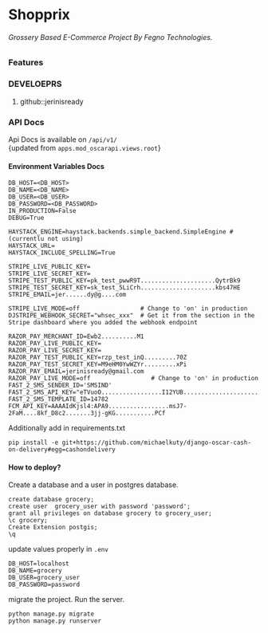 # Shopprix
###### Grossery Based E-Commerce Project By Fegno Technologies.

### Features 


### DEVELOEPRS
1. github::jerinisready


### API Docs 
Api Docs is available on `/api/v1/`     
{updated from `apps.mod_oscarapi.views.root`}


#### Environment Variables Docs

    DB_HOST=<DB_HOST>
    DB_NAME=<DB_NAME>
    DB_USER=<DB_USER>
    DB_PASSWORD=<DB_PASSWORD>
    IN_PRODUCTION=False
    DEBUG=True    
    
    HAYSTACK_ENGINE=haystack.backends.simple_backend.SimpleEngine #(currentlu not using)
    HAYSTACK_URL=
    HAYSTACK_INCLUDE_SPELLING=True
    
    STRIPE_LIVE_PUBLIC_KEY=
    STRIPE_LIVE_SECRET_KEY=
    STRIPE_TEST_PUBLIC_KEY=pk_test_pwwR9T.....................QytrBk9
    STRIPE_TEST_SECRET_KEY=sk_test_5LiCrh.....................kbs47HE
    STRIPE_EMAIL=jer......dy@g....com
    
    STRIPE_LIVE_MODE=off                 # Change to 'on' in production
    DJSTRIPE_WEBHOOK_SECRET="whsec_xxx"  # Get it from the section in the Stripe dashboard where you added the webhook endpoint
    
    RAZOR_PAY_MERCHANT_ID=Ewb2..........M1
    RAZOR_PAY_LIVE_PUBLIC_KEY=
    RAZOR_PAY_LIVE_SECRET_KEY=
    RAZOR_PAY_TEST_PUBLIC_KEY=rzp_test_inQ.........70Z
    RAZOR_PAY_TEST_SECRET_KEY=M9eHM0YwWZYr.........xPi
    RAZOR_PAY_EMAIL=jerinisready@gmail.com
    RAZOR_PAY_LIVE_MODE=off                 # Change to 'on' in production
    FAST_2_SMS_SENDER_ID='SMSIND'
    FAST_2_SMS_API_KEY="eTVuoO.................I12YUB..........................615eNu"
    FAST_2_SMS_TEMPLATE_ID=14782
    FCM_API_KEY=AAAAIdKjsl4:APA9.................msJ7-2FaM....8kf_D8c2.......3jj-gKG...........PCf



Additionally add in  requirements.txt

```
pip install -e git+https://github.com/michaelkuty/django-oscar-cash-on-delivery#egg=cashondelivery
```


#### How to deploy?
Create a database and a user in postgres database.

    create database grocery;
    create user  grocery_user with password 'password';
    grant all privileges on database grocery to grocery_user;
    \c grocery;
    Create Extension postgis;
    \q
    
update values properly in  `.env`

    DB_HOST=localhost
    DB_NAME=grocery
    DB_USER=grocery_user
    DB_PASSWORD=password


migrate the project. Run the server.
    
    python manage.py migrate
    python manage.py runserver
    







